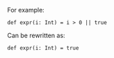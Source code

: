 For example:

    def expr(i: Int) = i > 0 || true

Can be rewritten as:

    def expr(i: Int) = true
      